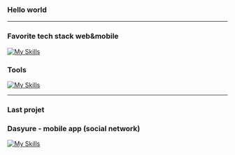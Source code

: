 ### Hello world

---

### Favorite tech stack web&mobile
[![My Skills](https://skillicons.dev/icons?i=symfony,tailwind,postgres,flutter,dart,pytorch)](https://skillicons.dev)
### Tools
[![My Skills](https://skillicons.dev/icons?i=phpstorm,obsidian,gitlab,androidstudio)](https://skillicons.dev)

---

### Last projet

### Dasyure - mobile app (social network)

[![My Skills](https://skillicons.dev/icons?i=postgres,flutter,dart)](https://skillicons.dev)
